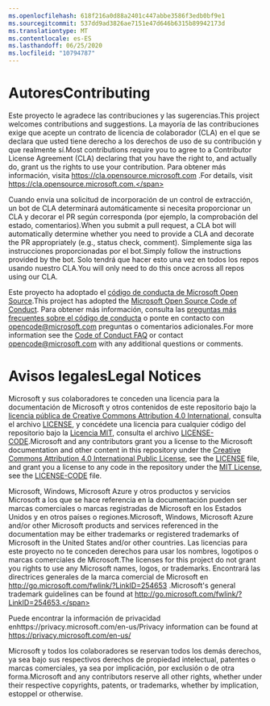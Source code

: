```yaml
---
ms.openlocfilehash: 618f216a0d88a2401c447abbe3586f3edb0bf9e1
ms.sourcegitcommit: 537dd9ad3826ae7151e47d646b6315b89942173d
ms.translationtype: MT
ms.contentlocale: es-ES
ms.lasthandoff: 06/25/2020
ms.locfileid: "10794787"
---
```

# <span data-ttu-id="b01ca-101">Autores</span><span class="sxs-lookup"><span data-stu-id="b01ca-101">Contributing</span></span>

<span data-ttu-id="b01ca-102">Este proyecto le agradece las contribuciones y las sugerencias.</span><span class="sxs-lookup"><span data-stu-id="b01ca-102">This project welcomes contributions and suggestions.</span></span>  <span data-ttu-id="b01ca-103">La mayoría de las contribuciones exige que acepte un contrato de licencia de colaborador (CLA) en el que se declara que usted tiene derecho a los derechos de uso de su contribución y que realmente sí.</span><span class="sxs-lookup"><span data-stu-id="b01ca-103">Most contributions require you to agree to a Contributor License Agreement (CLA) declaring that you have the right to, and actually do, grant us the rights to use your contribution.</span></span> <span data-ttu-id="b01ca-104">Para obtener más información, visita https://cla.opensource.microsoft.com .</span><span class="sxs-lookup"><span data-stu-id="b01ca-104">For details, visit https://cla.opensource.microsoft.com.</span></span>

<span data-ttu-id="b01ca-105">Cuando envía una solicitud de incorporación de un control de extracción, un bot de CLA determinará automáticamente si necesita proporcionar un CLA y decorar el PR según corresponda (por ejemplo, la comprobación del estado, comentarios).</span><span class="sxs-lookup"><span data-stu-id="b01ca-105">When you submit a pull request, a CLA bot will automatically determine whether you need to provide a CLA and decorate the PR appropriately (e.g., status check, comment).</span></span> <span data-ttu-id="b01ca-106">Simplemente siga las instrucciones proporcionadas por el bot.</span><span class="sxs-lookup"><span data-stu-id="b01ca-106">Simply follow the instructions provided by the bot.</span></span> <span data-ttu-id="b01ca-107">Solo tendrá que hacer esto una vez en todos los repos usando nuestro CLA.</span><span class="sxs-lookup"><span data-stu-id="b01ca-107">You will only need to do this once across all repos using our CLA.</span></span>

<span data-ttu-id="b01ca-108">Este proyecto ha adoptado el [código de conducta de Microsoft Open Source](https://opensource.microsoft.com/codeofconduct/).</span><span class="sxs-lookup"><span data-stu-id="b01ca-108">This project has adopted the [Microsoft Open Source Code of Conduct](https://opensource.microsoft.com/codeofconduct/).</span></span>
<span data-ttu-id="b01ca-109">Para obtener más información, consulta las [preguntas más frecuentes sobre el código de conducta](https://opensource.microsoft.com/codeofconduct/faq/) o ponte en contacto con [opencode@microsoft.com](mailto:opencode@microsoft.com) preguntas o comentarios adicionales.</span><span class="sxs-lookup"><span data-stu-id="b01ca-109">For more information see the [Code of Conduct FAQ](https://opensource.microsoft.com/codeofconduct/faq/) or contact [opencode@microsoft.com](mailto:opencode@microsoft.com) with any additional questions or comments.</span></span>

# <span data-ttu-id="b01ca-110">Avisos legales</span><span class="sxs-lookup"><span data-stu-id="b01ca-110">Legal Notices</span></span>

<span data-ttu-id="b01ca-111">Microsoft y sus colaboradores te conceden una licencia para la documentación de Microsoft y otros contenidos de este repositorio bajo la [licencia pública de Creative Commons Attribution 4.0 International](https://creativecommons.org/licenses/by/4.0/legalcode), consulta el archivo [LICENSE](LICENSE), y concédete una licencia para cualquier código del repositorio bajo la [Licencia MIT](https://opensource.org/licenses/MIT), consulta el archivo [LICENSE-CODE](LICENSE-CODE).</span><span class="sxs-lookup"><span data-stu-id="b01ca-111">Microsoft and any contributors grant you a license to the Microsoft documentation and other content in this repository under the [Creative Commons Attribution 4.0 International Public License](https://creativecommons.org/licenses/by/4.0/legalcode), see the [LICENSE](LICENSE) file, and grant you a license to any code in the repository under the [MIT License](https://opensource.org/licenses/MIT), see the [LICENSE-CODE](LICENSE-CODE) file.</span></span>

<span data-ttu-id="b01ca-112">Microsoft, Windows, Microsoft Azure y otros productos y servicios Microsoft a los que se hace referencia en la documentación pueden ser marcas comerciales o marcas registradas de Microsoft en los Estados Unidos y en otros países o regiones.</span><span class="sxs-lookup"><span data-stu-id="b01ca-112">Microsoft, Windows, Microsoft Azure and/or other Microsoft products and services referenced in the documentation may be either trademarks or registered trademarks of Microsoft in the United States and/or other countries.</span></span>
<span data-ttu-id="b01ca-113">Las licencias para este proyecto no te conceden derechos para usar los nombres, logotipos o marcas comerciales de Microsoft.</span><span class="sxs-lookup"><span data-stu-id="b01ca-113">The licenses for this project do not grant you rights to use any Microsoft names, logos, or trademarks.</span></span>
<span data-ttu-id="b01ca-114">Encontrará las directrices generales de la marca comercial de Microsoft en http://go.microsoft.com/fwlink/?LinkID=254653 .</span><span class="sxs-lookup"><span data-stu-id="b01ca-114">Microsoft's general trademark guidelines can be found at http://go.microsoft.com/fwlink/?LinkID=254653.</span></span>

<span data-ttu-id="b01ca-115">Puede encontrar la información de privacidad enhttps://privacy.microsoft.com/en-us/</span><span class="sxs-lookup"><span data-stu-id="b01ca-115">Privacy information can be found at https://privacy.microsoft.com/en-us/</span></span>

<span data-ttu-id="b01ca-116">Microsoft y todos los colaboradores se reservan todos los demás derechos, ya sea bajo sus respectivos derechos de propiedad intelectual, patentes o marcas comerciales, ya sea por implicación, por exclusión o de otra forma.</span><span class="sxs-lookup"><span data-stu-id="b01ca-116">Microsoft and any contributors reserve all other rights, whether under their respective copyrights, patents, or trademarks, whether by implication, estoppel or otherwise.</span></span>

